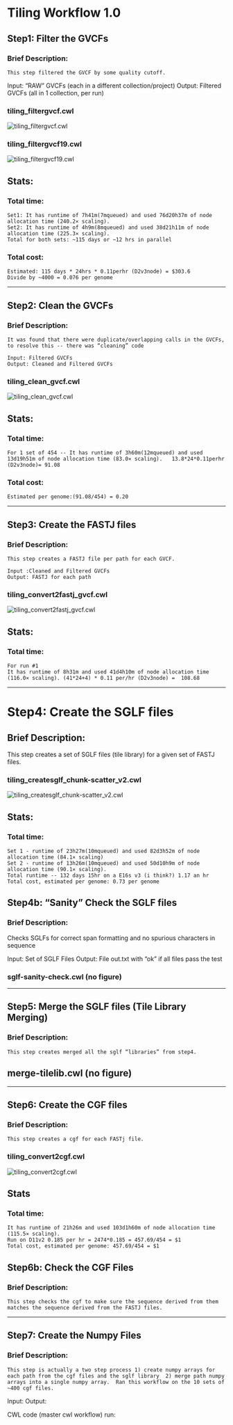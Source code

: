 # Tiling Workflow 1.0

## Step1: Filter the GVCFs
### Brief Description:
    This step filtered the GVCF by some quality cutoff.

Input: “RAW” GVCFs (each in a different collection/project)
Output: Filtered GVCFs (all in 1 collection, per run)

### tiling_filtergvcf.cwl
![tiling_filtergvcf.cwl](tiling_filtergvcf.cwl.png)

### tiling_filtergvcf19.cwl
![tiling_filtergvcf19.cwl](tiling_filtergvcf19.cwl.png)

## Stats:
### Total time:
    Set1: It has runtime of 7h41m(7mqueued) and used 76d20h37m of node allocation time (240.2⨯ scaling).
    Set2: It has runtime of 4h9m(8mqueued) and used 38d21h11m of node allocation time (225.3⨯ scaling).
    Total for both sets: ~115 days or ~12 hrs in parallel

### Total cost:
    Estimated: 115 days * 24hrs * 0.11perhr (D2v3node) = $303.6
    Divide by ~4000 = 0.076 per genome

----

## Step2: Clean the GVCFs

### Brief Description:
    It was found that there were duplicate/overlapping calls in the GVCFs, to resolve this -- there was “cleaning” code

    Input: Filtered GVCFs
    Output: Cleaned and Filtered GVCFs

### tiling_clean_gvcf.cwl
![tiling_clean_gvcf.cwl](tiling_clean_gvcf.cwl.png)

## Stats:
### Total time:
    For 1 set of 454 -- It has runtime of 3h60m(12mqueued) and used 13d19h51m of node allocation time (83.0⨯ scaling).   13.8*24*0.11perhr (D2v3node)= 91.08

### Total cost:
    Estimated per genome:(91.08/454) = 0.20

----

## Step3:  Create the FASTJ files

### Brief Description:
    This step creates a FASTJ file per path for each GVCF.  

    Input :Cleaned and Filtered GVCFs
    Output: FASTJ for each path

### tiling_convert2fastj_gvcf.cwl
![tiling_convert2fastj_gvcf.cwl](tiling_convert2fastj_gvcf.cwl.png)


## Stats:
### Total time:
    For run #1
    It has runtime of 8h31m and used 41d4h10m of node allocation time (116.0⨯ scaling). (41*24+4) * 0.11 per/hr (D2v3node) =  108.68

----

# Step4: Create the SGLF files
## Brief Description:
  This step creates a set of SGLF files (tile library) for a given set of FASTJ files.


### tiling_createsglf_chunk-scatter_v2.cwl
![tiling_createsglf_chunk-scatter_v2.cwl](tiling_createsglf_chunk-scatter_v2.cwl.png)

## Stats:
### Total time:
    Set 1 - runtime of 23h27m(10mqueued) and used 82d3h52m of node allocation time (84.1⨯ scaling)
    Set 2 - runtime of 13h26m(10mqueued) and used 50d10h9m of node allocation time (90.1⨯ scaling).
    Total runtime -- 132 days 15hr on a E16s v3 (i think?) 1.17 an hr
    Total cost, estimated per genome: 0.73 per genome

## Step4b:  “Sanity” Check the SGLF files
### Brief Description:
  Checks SGLFs for correct span formatting and no spurious characters in sequence

  Input: Set of SGLF Files
  Output: File out.txt with “ok” if all files pass the test

### sglf-sanity-check.cwl (no figure)

----

## Step5:  Merge the SGLF files (Tile Library Merging)
### Brief Description:
    This step creates merged all the sglf “libraries” from step4.

## merge-tilelib.cwl (no figure)

----

## Step6:  Create the CGF files
### Brief Description:
    This step creates a cgf for each FASTj file.

### tiling_convert2cgf.cwl
![tiling_convert2cgf.cwl](tiling_convert2cgf.cwl.png)

## Stats
### Total time:
    It has runtime of 21h26m and used 103d1h60m of node allocation time (115.5⨯ scaling).
    Run on D11v2 0.185 per hr = 2474*0.185 = 457.69/454 = $1
    Total cost, estimated per genome: 457.69/454 = $1

## Step6b:  Check the CGF Files

### Brief Description:
    This step checks the cgf to make sure the sequence derived from them matches the sequence derived from the FASTJ files.  

----

## Step7: Create the Numpy Files

### Brief Description:
    This step is actually a two step process 1) create numpy arrays for each path from the cgf files and the sglf library  2) merge path numpy arrays into a single numpy array.  Ran this workflow on the 10 sets of ~400 cgf files.  

Input:
Output:

CWL code (master cwl workflow) run:
